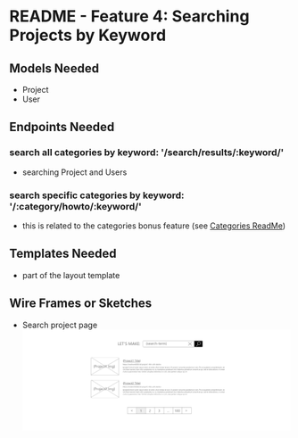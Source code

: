 # README - Feature 4: Searching Projects by Keyword

## Models Needed

* Project
* User

## Endpoints Needed

### search all categories by keyword: '/search/results/:keyword/'

* searching Project and Users

### search specific categories by keyword: '/:category/howto/:keyword/'

* this is related to the categories bonus feature (see [Categories ReadMe](./6-categories-readme.md))

## Templates Needed

* part of the layout template

## Wire Frames or Sketches

* Search project page ![Search](./wireframes/search-pug.png "Search")
